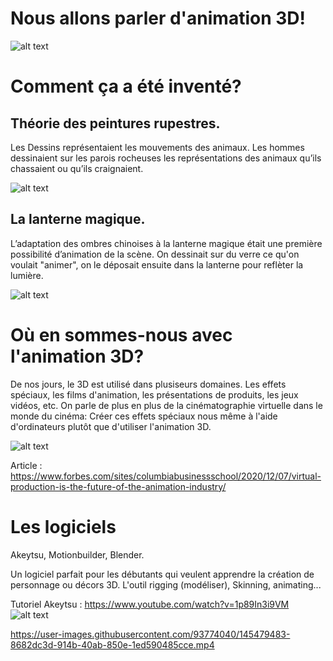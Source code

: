 #  Nous allons parler d'animation 3D!
![alt text](https://discover.therookies.co/content/images/2020/07/__8b029a23979240beb2d7bd7deee901fa-l.jpg)



# Comment ça a été inventé?
## Théorie des peintures rupestres.
 Les Dessins représentaient les mouvements des animaux. Les hommes dessinaient sur les parois rocheuses les représentations des animaux qu’ils chassaient ou qu’ils craignaient.

![alt text](https://cdn.radiofrance.fr/s3/cruiser-production/2020/07/f758763a-de3f-42c9-bba7-c0c3ae6738c1/1200x680_l-intensite-des-regards-des-felins-panneau_des_lions_c_patrick_aventurier_-grotte_chauvet_2_2.jpg) 



## La lanterne magique.
L’adaptation des ombres chinoises à la lanterne magique était une première possibilité d’animation de la scène.
On dessinait sur du verre ce qu'on voulait "animer", on le déposait ensuite dans la lanterne pour reflèter la lumière.

![alt text](https://upload.wikimedia.org/wikipedia/commons/9/9d/Laterna_magica_Aulendorf.jpg)



# Où en sommes-nous avec l'animation 3D?
 De nos jours, le 3D est utilisé dans plusiseurs domaines. Les effets spéciaux, les films d'animation, les présentations de produits, les jeux vidéos, etc.
 On parle de plus en plus de la cinématographie virtuelle dans le monde du cinéma: Créer ces effets spéciaux nous même à l'aide d'ordinateurs plutôt que d'utiliser l'animation 3D.
 
 
 ![alt text](https://cdn2.unrealengine.com/header-fellowship-1920x960---copy-1920x960-141252561.jpg)
 
 Article : https://www.forbes.com/sites/columbiabusinessschool/2020/12/07/virtual-production-is-the-future-of-the-animation-industry/
 
 # Les logiciels
 Akeytsu, Motionbuilder, Blender.
 
 Un logiciel parfait pour les débutants qui veulent apprendre la création de personnage ou décors 3D.
 L'outil rigging (modéliser), Skinning, animating...
 
 Tutoriel Akeytsu : https://www.youtube.com/watch?v=1p89In3i9VM
  ![alt text](https://softprober.com/wp-content/uploads/2020/09/Akeytsu-2020-Free-Download-Softprober.com_.jpeg)
 

https://user-images.githubusercontent.com/93774040/145479483-8682dc3d-914b-40ab-850e-1ed590485cce.mp4


